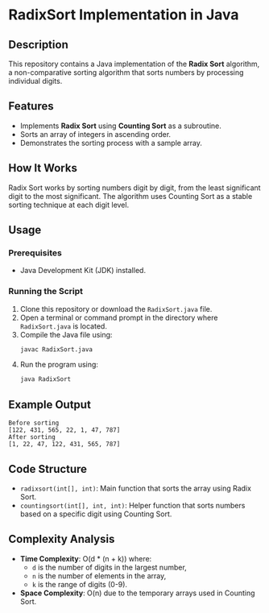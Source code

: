 # RadixSort Implementation in Java

## Description
This repository contains a Java implementation of the **Radix Sort** algorithm, a non-comparative sorting algorithm that sorts numbers by processing individual digits.

## Features
- Implements **Radix Sort** using **Counting Sort** as a subroutine.
- Sorts an array of integers in ascending order.
- Demonstrates the sorting process with a sample array.

## How It Works
Radix Sort works by sorting numbers digit by digit, from the least significant digit to the most significant. The algorithm uses Counting Sort as a stable sorting technique at each digit level.

## Usage
### Prerequisites
- Java Development Kit (JDK) installed.

### Running the Script
1. Clone this repository or download the `RadixSort.java` file.
2. Open a terminal or command prompt in the directory where `RadixSort.java` is located.
3. Compile the Java file using:
   ```sh
   javac RadixSort.java
   ```
4. Run the program using:
   ```sh
   java RadixSort
   ```

## Example Output
```
Before sorting
[122, 431, 565, 22, 1, 47, 787]
After sorting
[1, 22, 47, 122, 431, 565, 787]
```

## Code Structure
- `radixsort(int[], int)`: Main function that sorts the array using Radix Sort.
- `countingsort(int[], int, int)`: Helper function that sorts numbers based on a specific digit using Counting Sort.

## Complexity Analysis
- **Time Complexity**: O(d * (n + k)) where:
  - `d` is the number of digits in the largest number,
  - `n` is the number of elements in the array,
  - `k` is the range of digits (0-9).
- **Space Complexity**: O(n) due to the temporary arrays used in Counting Sort.
